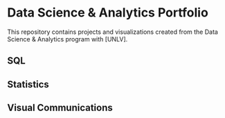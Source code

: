 # Data Science & Analytics Portfolio
This repository contains projects and visualizations created from the Data Science & Analytics program with [UNLV].

## SQL

## Statistics

## Visual Communications
